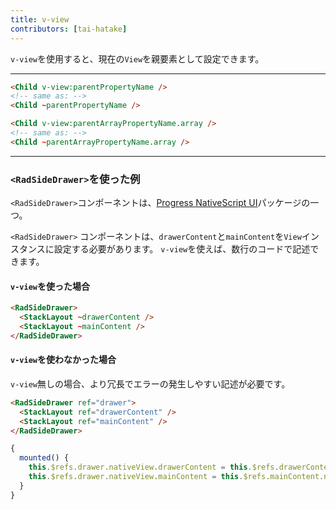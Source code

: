 ```yaml
---
title: v-view
contributors: [tai-hatake]
---
```


`v-view`を使用すると、現在の`View`を親要素として設定できます。

---

```HTML
<Child v-view:parentPropertyName />
<!-- same as: -->
<Child ~parentPropertyName />
```

```HTML
<Child v-view:parentArrayPropertyName.array />
<!-- same as: -->
<Child ~parentArrayPropertyName.array />
```

---

### `<RadSideDrawer>`を使った例

`<RadSideDrawer>`コンポーネントは、[Progress NativeScript UI](http://docs.telerik.com/devtools/nativescript-ui/Controls/Angular/SideDrawer/getting-started)パッケージの一つ。

`<RadSideDrawer>` コンポーネントは、`drawerContent`と`mainContent`を`View`インスタンスに設定する必要があります。
`v-view`を使えば、数行のコードで記述できます。

#### `v-view`を使った場合

```HTML
<RadSideDrawer>
  <StackLayout ~drawerContent />
  <StackLayout ~mainContent />
</RadSideDrawer>
```

#### `v-view`を使わなかった場合

`v-view`無しの場合、より冗長でエラーの発生しやすい記述が必要です。

```HTML
<RadSideDrawer ref="drawer">
  <StackLayout ref="drawerContent" />
  <StackLayout ref="mainContent" />
</RadSideDrawer>
```

```JavaScript
{
  mounted() {
    this.$refs.drawer.nativeView.drawerContent = this.$refs.drawerContent.nativeView
    this.$refs.drawer.nativeView.mainContent = this.$refs.mainContent.nativeView
  }
}
```
